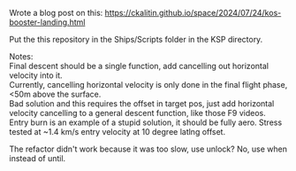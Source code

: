 Wrote a blog post on this: https://ckalitin.github.io/space/2024/07/24/kos-booster-landing.html

Put the this repository in the Ships/Scripts folder in the KSP directory.

Notes:  
Final descent should be a single function, add cancelling out horizontal velocity into it.  
Currently, cancelling horizontal velocity is only done in the final flight phase, <50m above the surface.  
Bad solution and this requires the offset in target pos, just add horizontal velocity cancelling to a general descent function, like those F9 videos.  
Entry burn is an example of a stupid solution, it should be fully aero. Stress tested at ~1.4 km/s entry velocity at 10 degree latlng offset.

The refactor didn't work because it was too slow, use unlock? No, use when instead of until.
